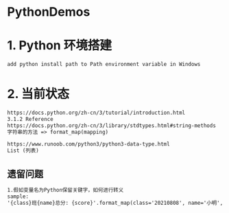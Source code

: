 # PythonDemos

# 1. Python 环境搭建
```markdown
add python install path to Path environment variable in Windows
```

# 2. 当前状态
```markdown
https://docs.python.org/zh-cn/3/tutorial/introduction.html
3.1.2 Reference
https://docs.python.org/zh-cn/3/library/stdtypes.html#string-methods
字符串的方法 => format_map(mapping)

https://www.runoob.com/python3/python3-data-type.html
List (列表)
```

## 遗留问题
```markdown
1.假如变量名为Python保留关键字，如何进行转义
sample:
'{class}班{name}总分: {score}'.format_map(class='20210808', name='小明', score=597.5) 没有输出结果...
```